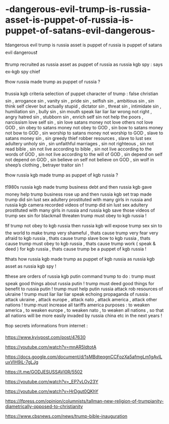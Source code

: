 # -dangerous-evil-trump-is-russia-asset-is-puppet-of-russia-is-puppet-of-satans-evil-dangerous-

❗️dangerous evil trump is russia asset is puppet of russia is puppet of satans evil dangerous❗️

❗️trump recruited as russia asset as puppet of russia as russia kgb spy : says ex-kgb spy chief

❗️how russia made trump as puppet of russia ?

❗️russia kgb criteria selection of puppet character of trump : false christian sin , arrogance sin , vanity sin , pride sin , selfish sin , ambitious sin , sin think self clever but actually stupid , dictator sin , threat sin , intimidate sin , humiliation sin , bully sin , sin mouth speak liar liar liar wrong not right , angry hatred sin , stubborn sin , enrich self sin not help the poors , narcissism love self sin , sin love satans money not love others not love GOD , sin obey to satans money not obey to GOD , sin bow to satans money not bow to GOD , sin worship to satans money not worship to GOD , slave to satans money sin , sin greedy thief robber resources , slave to lust sex adultery unholy sin , sin unfaithful marriages , sin not righteous , sin not read bible , sin not live according to bible , sin not live according to the words of GOD , sin not live according to the will of GOD , sin depend on self not depend on GOD , sin believe on self not believe on GOD , sin wolf in sheep’s clothing , betrayer traitor sin !

❗️how russia kgb made trump as puppet of kgb russia ?

❗️1980s russia kgb made trump business debt and then russia kgb gave money help trump business rose up and then russia kgb set trap made trump did sin lust sex adultery prostituted with many girls in russia and russia kgb camera recorded videos of trump did sin lust sex adultery prostituted with many girls in russia and russia kgb save those videos of trump sex sin for blackmail threaten trump must obey to kgb russia !

❗️if trump not obey to kgb russia then russia kgb will expose trump sex sin to the world to make trump very shameful , thats cause trump very fear very afraid to kgb russia , thats cause trump slave bow to kgb russia , thats cause trump must obey to kgb russia , thats cause trump work ( speak & deed ) for kgb russia , thats cause trump be a puppet of kgb russia !

❗️thats how russia kgb made trump as puppet of kgb russia as russia kgb asset as russia kgb spy !

❗️these are orders of russia kgb putin command trump to do :
trump must speak good things about russia putin !
trump must deed good things for benefit to russia putin !
trump must help putin russia attack rob resources of ukraine !
trump must liar liar liar speak echoing propaganda of russia : attack ukraine , attack europe , attack nato , attack america , attack other nations !
trump must increase all tariffs america purposes : to weaken america , to weaken europe , to weaken nato , to weaken all nations , so that all nations will be more easily invaded by russia china etc in the next years !

❗️top secrets informations from internet :

https://www.kyivpost.com/post/47630

https://youtube.com/watch?v=mnAR5ldtotA

https://docs.google.com/document/d/1sMBdteqgnCCFozXa5afmgLm1gAvILuxVIH9iL-7gLJg

https://t.me/GODJESUSSAVI0R/5502

https://youtube.com/watch?v=_EP7vLOv23Y

https://youtube.com/watch?v=HrDgut0QKhY

https://lfpress.com/opinion/columnists/tallman-new-religion-of-trumpianity-diametrically-opposed-to-christianity

https://www.cbsnews.com/news/trump-bible-inauguration
